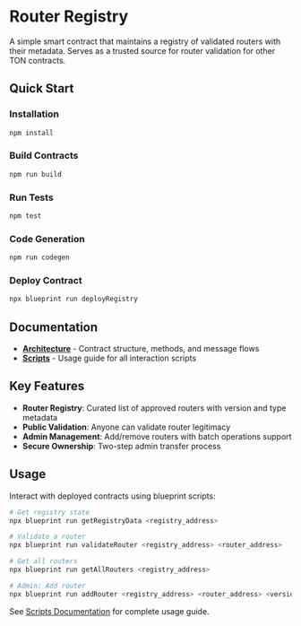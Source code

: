 # Router Registry

A simple smart contract that maintains a registry of validated routers with their metadata. Serves as a trusted source for router validation for other TON contracts.

## Quick Start

### Installation

```bash
npm install
```

### Build Contracts

```bash
npm run build
```

### Run Tests

```bash
npm test
```

### Code Generation

```bash
npm run codegen
```

### Deploy Contract

```bash
npx blueprint run deployRegistry
```

## Documentation

- **[Architecture](.docs/architecture.md)** - Contract structure, methods, and message flows
- **[Scripts](.docs/scripts.md)** - Usage guide for all interaction scripts

## Key Features

- **Router Registry**: Curated list of approved routers with version and type metadata
- **Public Validation**: Anyone can validate router legitimacy
- **Admin Management**: Add/remove routers with batch operations support
- **Secure Ownership**: Two-step admin transfer process

## Usage

Interact with deployed contracts using blueprint scripts:

```bash
# Get registry state
npx blueprint run getRegistryData <registry_address>

# Validate a router
npx blueprint run validateRouter <registry_address> <router_address>

# Get all routers
npx blueprint run getAllRouters <registry_address>

# Admin: Add router
npx blueprint run addRouter <registry_address> <router_address> <version> <type>
```

See [Scripts Documentation](.docs/scripts.md) for complete usage guide.
